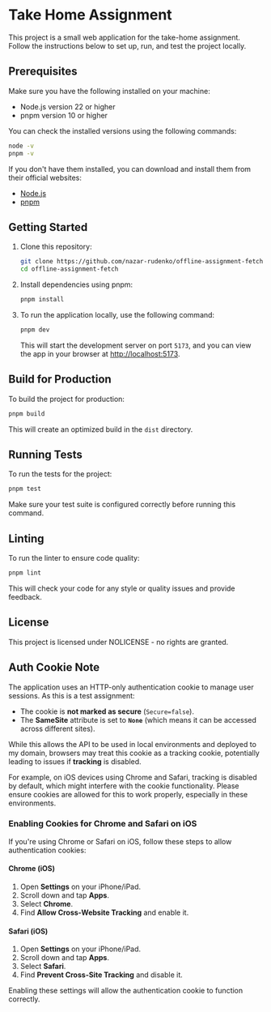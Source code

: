 # Take Home Assignment

This project is a small web application for the take-home assignment. Follow the instructions below to set up, run, and test the project locally.

## Prerequisites

Make sure you have the following installed on your machine:

- Node.js version 22 or higher
- pnpm version 10 or higher

You can check the installed versions using the following commands:

```bash
node -v
pnpm -v
```

If you don't have them installed, you can download and install them from their official websites:
- [Node.js](https://nodejs.org/)
- [pnpm](https://pnpm.io/)

## Getting Started

1. Clone this repository:
   ```bash
   git clone https://github.com/nazar-rudenko/offline-assignment-fetch.git
   cd offline-assignment-fetch
   ```

2. Install dependencies using pnpm:
   ```bash
   pnpm install
   ```

3. To run the application locally, use the following command:
   ```bash
   pnpm dev
   ```

   This will start the development server on port `5173`, and you can view the app in your browser at [http://localhost:5173](http://localhost:5173).

## Build for Production

To build the project for production:

```bash
pnpm build
```

This will create an optimized build in the `dist` directory.

## Running Tests

To run the tests for the project:

```bash
pnpm test
```

Make sure your test suite is configured correctly before running this command.

## Linting

To run the linter to ensure code quality:

```bash
pnpm lint
```

This will check your code for any style or quality issues and provide feedback.

## License

This project is licensed under NOLICENSE - no rights are granted.

## Auth Cookie Note

The application uses an HTTP-only authentication cookie to manage user sessions. As this is a test assignment:

- The cookie is **not marked as secure** (`Secure=false`).
- The **SameSite** attribute is set to **`None`** (which means it can be accessed across different sites).

While this allows the API to be used in local environments and deployed to my domain, browsers may treat this cookie as a tracking cookie, potentially leading to issues if **tracking** is disabled.

For example, on iOS devices using Chrome and Safari, tracking is disabled by default, which might interfere with the cookie functionality. Please ensure cookies are allowed for this to work properly, especially in these environments.

### Enabling Cookies for Chrome and Safari on iOS

If you're using Chrome or Safari on iOS, follow these steps to allow authentication cookies:

#### **Chrome (iOS)**
1. Open **Settings** on your iPhone/iPad.
2. Scroll down and tap **Apps**.
3. Select **Chrome**.
4. Find **Allow Cross-Website Tracking** and enable it.

#### **Safari (iOS)**
1. Open **Settings** on your iPhone/iPad.
2. Scroll down and tap **Apps**.
3. Select **Safari**.
4. Find **Prevent Cross-Site Tracking** and disable it.

Enabling these settings will allow the authentication cookie to function correctly.